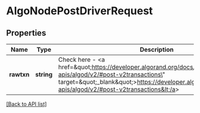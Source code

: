 # AlgoNodePostDriverRequest

## Properties

Name | Type | Description | Notes
------------ | ------------- | ------------- | -------------
**rawtxn** | **string** | Check here - &lt;a href&#x3D;\&quot;https://developer.algorand.org/docs/rest-apis/algod/v2/#post-v2transactions\&quot; target&#x3D;\&quot;_blank\&quot;&gt;https://developer.algorand.org/docs/rest-apis/algod/v2/#post-v2transactions&lt;/a&gt; | [optional]

[[Back to API list]](../../README.md#api-endpoints)

